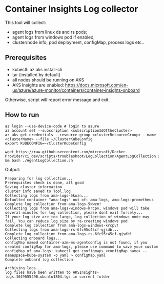 # Container Insights Log collector

This tool will collect:
* agent logs from linux ds and rs pods;
* agent logs from windows pod if enabled;
* cluster/node info, pod deployment, configMap, process logs etc..

## Prerequisites
* kubectl: az aks install-cli
* tar (installed by default)
* all nodes should be running on AKS
* AKS Insights are enabled: https://docs.microsoft.com/en-us/azure/azure-monitor/containers/container-insights-onboard

Otherwise, script will report error message and exit.

## How to run
```
az login --use-device-code # login to azure
az account set --subscription <subscriptionIdOftheCluster>
az aks get-credentials --resource-group <clusterResourceGroup> --name <clusterName> --file ~/ClusterKubeConfig
export KUBECONFIG=~/ClusterKubeConfig

wget https://raw.githubusercontent.com/microsoft/Docker-Provider/ci_dev/scripts/troubleshoot/LogCollection/AgentLogCollection.sh && bash ./AgentLogCollection.sh
```

Output:
```
Preparing for log collection...
Prerequistes check is done, all good
Saving cluster information
cluster info saved to Tool.log
Collecting logs from ama-logs-5kwzn...
Defaulted container "ama-logs" out of: ama-logs, ama-logs-prometheus
Complete log collection from ama-logs-5kwzn!
Collecting logs from ama-logs-windows-krcpv, windows pod will take several minutes for log collection, please dont exit forcely...
If your log size are too large, log collection of windows node may fail. You can reduce log size by re-creating windows pod 
Complete log collection from ama-logs-windows-krcpv!
Collecting logs from ama-logs-rs-6fc95c45cf-qjsdb...
Complete log collection from ama-logs-rs-6fc95c45cf-qjsdb!
Collecting onboard logs...
configMap named container-azm-ms-agentconfig is not found, if you created configMap for ama-logs, please use command to save your custom configMap of ama-logs: kubectl get configmaps <configMap name> --namespace=kube-system -o yaml > configMap.yaml
Complete onboard log collection!

Archiving logs...
log files have been written to AKSInsights-logs.1649655490.ubuntu1804.tgz in current folder
```
